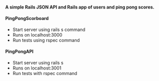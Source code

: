 <h4>A simple Rails JSON API and Rails app of users and ping pong scores.</h4>  
<h4>PingPongScorboard</h4>
<ul>
    <li> Start server using rails s command</li>
    <li> Runs on localhost:3000</li>
    <li> Run tests using rspec command</li>
</ul>
<h4>PingPongAPI</h4>
<ul>
    <li> Start server using rails s</li>
    <li> Runs on localhost:3001</li>
    <li> Run tests with rspec command</li>
</ul>
